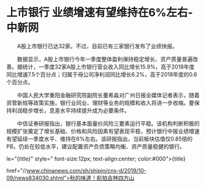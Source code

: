 # 上市银行 业绩增速有望维持在6%左右-中新网

　　A股上市银行已达32家。不过，目前已有三家银行发布了业绩快报。

　　数据显示，A股上市银行今年一季度整体盈利保持稳定增长、资产质量普遍改善。据统计，一季度32家A股上市银行营业收入同比增长15.9%，高于2018年度同比增速7.5个百分点；归属于母公司净利润同比增长6.2%，高于2018年度的0.6个百分点。

　　中国人民大学重阳金融研究院副院长董希淼对广州日报全媒体记者表示，随着资管新规等政策实施，银行业同业、理财等业务的规模和收入将进一步收缩。要保持利润稳步增长，息差水平持续提升成为必要条件。

　　中信证券研报指出，银行基本面量价风险三要素运行平稳。该机构判断积极的规模扩张奠定了增长基础、价格和风险因素有望表现平稳，预计银行中报业绩增速有望延续一季度水平、维持在6%左右。该研报指出，当前板块估值仅0.85倍的PB，仍处在较低水平，建议配置资产负债策略均衡、资产质量稳健的银行。

le="{title}" style=" font-size:12px; text-align:center; color:#000">{title}

href="//www.chinanews.com/sh/shipin/cns-d/2019/10-09/news834030.shtml">秋的味道！航拍吉林四方山
